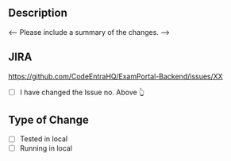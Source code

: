 ## Description
<-- Please include a summary of the changes. -->

## JIRA

https://github.com/CodeEntraHQ/ExamPortal-Backend/issues/XX
- [ ] I have changed the Issue no. Above 👆

## Type of Change
- [ ] Tested in local
- [ ] Running in local
